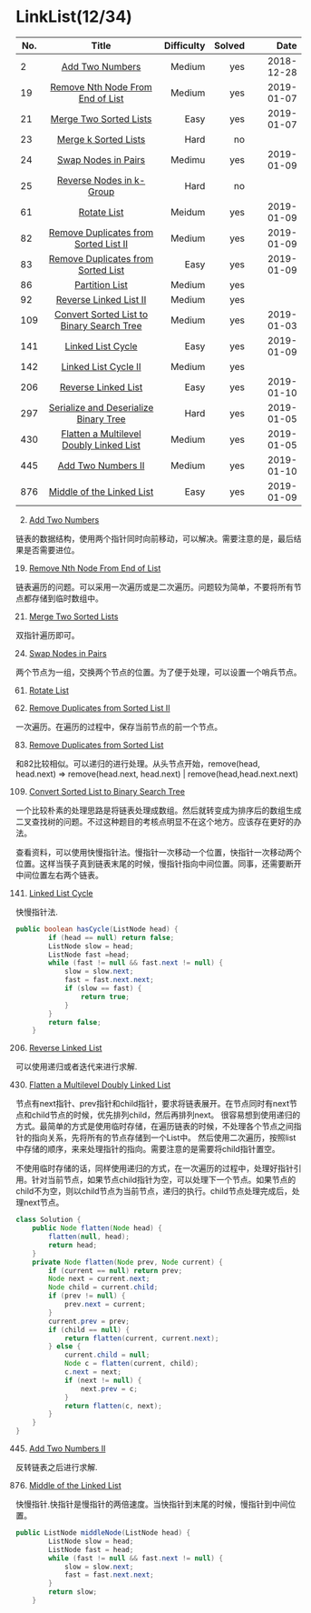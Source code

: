 # LinkList(12/34)
No.|Title|Difficulty|Solved|Date
--|:--:|--:|--:|--:|
2|[Add Two Numbers](https://leetcode.com/problems/add-two-numbers/)|Medium|yes|2018-12-28
19|[Remove Nth Node From End of List](https://leetcode.com/problems/remove-nth-node-from-end-of-list/)|Medium|yes|2019-01-07
21|[Merge Two Sorted Lists](https://leetcode.com/problems/merge-two-sorted-lists/)|Easy|yes|2019-01-07
23|[Merge k Sorted Lists](https://leetcode.com/problems/merge-k-sorted-lists/)|Hard|no|
24|[Swap Nodes in Pairs](https://leetcode.com/problems/swap-nodes-in-pairs/)|Medimu|yes|2019-01-09
25|[Reverse Nodes in k-Group](https://leetcode.com/problems/reverse-nodes-in-k-group/)|Hard|no|
61|[Rotate List](https://leetcode.com/problems/rotate-list/)|Meidum|yes|2019-01-09
82|[Remove Duplicates from Sorted List II](https://leetcode.com/problems/remove-duplicates-from-sorted-list-ii/)|Medium|yes|2019-01-09
83|[Remove Duplicates from Sorted List](https://leetcode.com/problems/remove-duplicates-from-sorted-list/)|Easy|yes|2019-01-09
86|[Partition List](https://leetcode.com/problems/partition-list/)|Medium|yes|
92|[Reverse Linked List II](https://leetcode.com/problems/reverse-linked-list-ii/)|Medium|yes|
109|[Convert Sorted List to Binary Search Tree](https://leetcode.com/problems/convert-sorted-list-to-binary-search-tree/)|Medium|yes|2019-01-03
141|[Linked List Cycle](https://leetcode.com/problems/linked-list-cycle/)|Easy|yes|2019-01-09
142|[Linked List Cycle II](https://leetcode.com/problems/linked-list-cycle-ii/)|Medium|yes
206|[Reverse Linked List](https://leetcode.com/problems/reverse-linked-list/)|Easy|yes|2019-01-10
297|[Serialize and Deserialize Binary Tree](https://leetcode.com/problems/serialize-and-deserialize-binary-tree/)|Hard|yes|2019-01-05
430|[Flatten a Multilevel Doubly Linked List](https://leetcode.com/problems/flatten-a-multilevel-doubly-linked-list/)|Medium|yes|2019-01-05
445|[Add Two Numbers II](https://leetcode.com/problems/add-two-numbers-ii/)|Medium|yes|2019-01-10
876|[Middle of the Linked List](https://leetcode.com/problems/middle-of-the-linked-list/)|Easy|yes|2019-01-09

2. [Add Two Numbers](https://leetcode.com/problems/add-two-numbers/)

链表的数据结构，使用两个指针同时向前移动，可以解决。需要注意的是，最后结果是否需要进位。

19. [Remove Nth Node From End of List](https://leetcode.com/problems/remove-nth-node-from-end-of-list/)

链表遍历的问题。可以采用一次遍历或是二次遍历。问题较为简单，不要将所有节点都存储到临时数组中。

21. [Merge Two Sorted Lists](https://leetcode.com/problems/merge-two-sorted-lists/)

双指针遍历即可。

24. [Swap Nodes in Pairs](https://leetcode.com/problems/swap-nodes-in-pairs/)

两个节点为一组，交换两个节点的位置。为了便于处理，可以设置一个哨兵节点。

61. [Rotate List](https://leetcode.com/problems/rotate-list/)

82. [Remove Duplicates from Sorted List II](https://leetcode.com/problems/remove-duplicates-from-sorted-list-ii/)

一次遍历。在遍历的过程中，保存当前节点的前一个节点。

83. [Remove Duplicates from Sorted List](https://leetcode.com/problems/remove-duplicates-from-sorted-list/)

和82比较相似。可以递归的进行处理。从头节点开始，remove(head, head.next) => remove(head.next, head.next) | remove(head,head.next.next)

109. [Convert Sorted List to Binary Search Tree](https://leetcode.com/problems/convert-sorted-list-to-binary-search-tree/)

一个比较朴素的处理思路是将链表处理成数组。然后就转变成为排序后的数组生成二叉查找树的问题。不过这种题目的考核点明显不在这个地方。应该存在更好的办法。

查看资料，可以使用快慢指针法。慢指针一次移动一个位置，快指针一次移动两个位置。这样当筷子真到链表末尾的时候，慢指针指向中间位置。同事，还需要断开中间位置左右两个链表。


141. [Linked List Cycle](https://leetcode.com/problems/linked-list-cycle/)

快慢指针法.

```java
public boolean hasCycle(ListNode head) {
        if (head == null) return false;
        ListNode slow = head;
        ListNode fast =head;
        while (fast != null && fast.next != null) {
            slow = slow.next;
            fast = fast.next.next;
            if (slow == fast) {
                return true;
            }
        }
        return false;
    }
```

206. [Reverse Linked List](https://leetcode.com/problems/reverse-linked-list/)

可以使用递归或者迭代来进行求解.

430. [Flatten a Multilevel Doubly Linked List](https://leetcode.com/problems/flatten-a-multilevel-doubly-linked-list/)

节点有next指针、prev指针和child指针，要求将链表展开。在节点同时有next节点和child节点的时候，优先排列child，然后再排列next。
很容易想到使用递归的方式。最简单的方式是使用临时存储，在遍历链表的时候，不处理各个节点之间指针的指向关系，先将所有的节点存储到一个List中。
然后使用二次遍历，按照list中存储的顺序，来来处理指针的指向。需要注意的是需要将child指针置空。

不使用临时存储的话，同样使用递归的方式，在一次遍历的过程中，处理好指针引用。针对当前节点，如果节点child指针为空，可以处理下一个节点。如果节点的child不为空，则以child节点为当前节点，递归的执行。child节点处理完成后，处理next节点。
```java
class Solution {
    public Node flatten(Node head) {
        flatten(null, head);
        return head;
    }
    private Node flatten(Node prev, Node current) {
        if (current == null) return prev;
        Node next = current.next;
        Node child = current.child;
        if (prev != null) {
            prev.next = current;
        }
        current.prev = prev;
        if (child == null) {
            return flatten(current, current.next);
        } else {
            current.child = null;
            Node c = flatten(current, child);
            c.next = next;
            if (next != null) {
                next.prev = c;
            }
            return flatten(c, next);
        }
    }
}
```

445. [Add Two Numbers II](https://leetcode.com/problems/add-two-numbers-ii/)

反转链表之后进行求解.

876. [Middle of the Linked List](https://leetcode.com/problems/middle-of-the-linked-list/)

快慢指针.快指针是慢指针的两倍速度。当快指针到末尾的时候，慢指针到中间位置。

```java
public ListNode middleNode(ListNode head) {
        ListNode slow = head;
        ListNode fast = head;
        while (fast != null && fast.next != null) {
            slow = slow.next;
            fast = fast.next.next;
        }
        return slow;   
    }
```    

